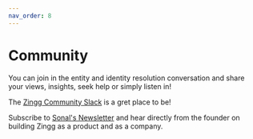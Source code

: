 ```yaml
---
nav_order: 8
---
```


# Community

You can join in the entity and identity resolution conversation and share your views, insights, seek help or simply listen in!&#x20;

The [Zingg Community Slack](https://join.slack.com/t/zinggai/shared\_invite/zt-w7zlcnol-vEuqU9m\~Q56kLLUVxRgpOA) is a gret place to be!

Subscribe to [Sonal's Newsletter](https://www.learningfromdata.zingg.ai/) and hear directly from the founder on building Zingg as a product and as a company. &#x20;
